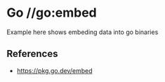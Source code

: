 # Go //go:embed

Example here shows embeding data into go binaries

## References

- <https://pkg.go.dev/embed>
